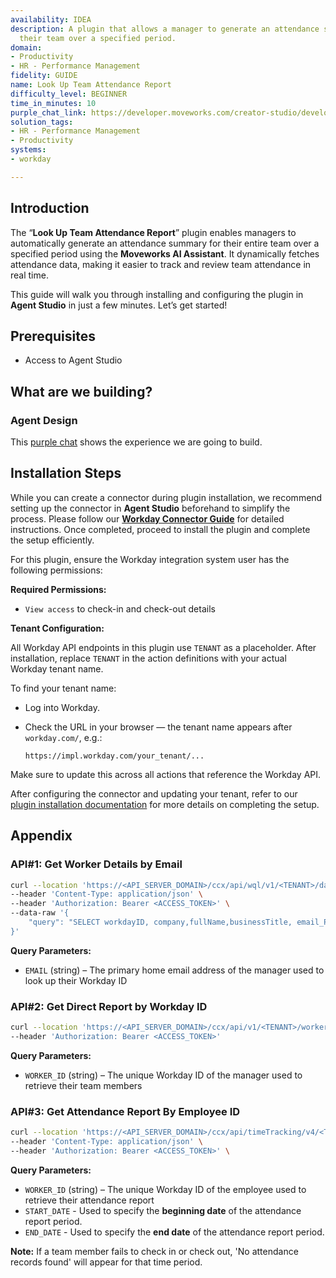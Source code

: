 ```yaml
---
availability: IDEA
description: A plugin that allows a manager to generate an attendance summary for
  their team over a specified period.
domain:
- Productivity
- HR - Performance Management
fidelity: GUIDE
name: Look Up Team Attendance Report
difficulty_level: BEGINNER
time_in_minutes: 10
purple_chat_link: https://developer.moveworks.com/creator-studio/developer-tools/purple-chat/?conversation=%7B%22startTimestamp%22%3A%2211%3A43+AM%22%2C%22messages%22%3A%5B%7B%22parts%22%3A%5B%7B%22richText%22%3A%22Show+attendance+for+my+team+in+June.%22%7D%5D%2C%22role%22%3A%22user%22%7D%2C%7B%22parts%22%3A%5B%7B%22reasoningSteps%22%3A%5B%7B%22richText%22%3A%22Resolving+%27my+team%27+to+the+user%27s+direct+reports+in+%3Cb%3EWorkday%3C%2Fb%3E.%22%2C%22status%22%3A%22success%22%7D%2C%7B%22richText%22%3A%22Setting+the+reporting+period+to+June+2024.%22%2C%22status%22%3A%22success%22%7D%2C%7B%22richText%22%3A%22Querying+attendance+data+for+the+team.%22%2C%22status%22%3A%22success%22%7D%5D%7D%2C%7B%22richText%22%3A%22%3Cp%3EHere+is+the+attendance+summary+for+your+team+for+June+2024.+The+month+has+20+working+days.%3C%2Fp%3E%3Cul%3E%3Cli%3E%3Cb%3EAnna+Lee%3A%3C%2Fb%3E+19+days+present%2C+1+day+PTO%3C%2Fli%3E%3Cli%3E%3Cb%3EBen+Carter%3A%3C%2Fb%3E+18+days+present%2C+2+days+sick+leave%3C%2Fli%3E%3Cli%3E%3Cb%3EChloe+Davis%3A%3C%2Fb%3E+20+days+present%2C+0+days+off%3C%2Fli%3E%3Cli%3E%3Cb%3EDavid+Smith%3A%3C%2Fb%3E+17+days+present%2C+3+days+PTO%3C%2Fli%3E%3C%2Ful%3E%22%7D%2C%7B%22citations%22%3A%5B%7B%22citationTitle%22%3A%22June+2024+Team+Attendance+Report%22%2C%22connectorName%22%3A%22workday%22%7D%5D%7D%5D%2C%22role%22%3A%22assistant%22%7D%5D%7D
solution_tags:
- HR - Performance Management
- Productivity
systems:
- workday

---
```

## Introduction

The “**Look Up Team Attendance Report**” plugin enables managers to automatically generate an attendance summary for their entire team over a specified period using the **Moveworks AI Assistant**. It dynamically fetches attendance data, making it easier to track and review team attendance in real time.

This guide will walk you through installing and configuring the plugin in **Agent Studio** in just a few minutes. Let’s get started!

## **Prerequisites**

- Access to Agent Studio

## **What are we building?**

### Agent Design

This [purple chat](https://marketplace.moveworks.com/purple-chat?conversation=%7B%22startTimestamp%22%3A%2211%3A43+AM%22%2C%22messages%22%3A%5B%7B%22parts%22%3A%5B%7B%22richText%22%3A%22Show+attendance+for+my+team+in+June.%22%7D%5D%2C%22role%22%3A%22user%22%7D%2C%7B%22parts%22%3A%5B%7B%22reasoningSteps%22%3A%5B%7B%22richText%22%3A%22Resolving+%27my+team%27+to+the+user%27s+direct+reports+in+%3Cb%3EWorkday%3C%2Fb%3E.%22%2C%22status%22%3A%22success%22%7D%2C%7B%22richText%22%3A%22Setting+the+reporting+period+to+June+2024.%22%2C%22status%22%3A%22success%22%7D%2C%7B%22richText%22%3A%22Querying+attendance+data+for+the+team.%22%2C%22status%22%3A%22success%22%7D%5D%7D%2C%7B%22richText%22%3A%22%3Cp%3EHere+is+the+attendance+summary+for+your+team+for+June+2024.+The+month+has+20+working+days.%3C%2Fp%3E%3Cul%3E%3Cli%3E%3Cb%3EAnna+Lee%3A%3C%2Fb%3E+19+days+present%2C+1+day+PTO%3C%2Fli%3E%3Cli%3E%3Cb%3EBen+Carter%3A%3C%2Fb%3E+18+days+present%2C+2+days+sick+leave%3C%2Fli%3E%3Cli%3E%3Cb%3EChloe+Davis%3A%3C%2Fb%3E+20+days+present%2C+0+days+off%3C%2Fli%3E%3Cli%3E%3Cb%3EDavid+Smith%3A%3C%2Fb%3E+17+days+present%2C+3+days+PTO%3C%2Fli%3E%3C%2Ful%3E%22%7D%2C%7B%22citations%22%3A%5B%7B%22citationTitle%22%3A%22June+2024+Team+Attendance+Report%22%2C%22connectorName%22%3A%22workday%22%7D%5D%7D%5D%2C%22role%22%3A%22assistant%22%7D%5D%7D) shows the experience we are going to build.

## Installation Steps

While you can create a connector during plugin installation, we recommend setting up the connector in **Agent Studio** beforehand to simplify the process. Please follow our [**Workday Connector Guide**](https://developer.moveworks.com/marketplace/package/?id=workday&hist=home%2Cbrws#how-to-implement) for detailed instructions. Once completed, proceed to install the plugin and complete the setup efficiently.

For this plugin, ensure the Workday integration system user has the following permissions:

**Required Permissions:**

- `View access` to check-in and check-out details

**Tenant Configuration:**

All Workday API endpoints in this plugin use `TENANT` as a placeholder. After installation, replace `TENANT` in the action definitions with your actual Workday tenant name.

To find your tenant name:

- Log into Workday.
- Check the URL in your browser — the tenant name appears after `workday.com/`, e.g.:
    
    `https://impl.workday.com/your_tenant/...`
    

Make sure to update this across all actions that reference the Workday API.

After configuring the connector and updating your tenant, refer to our [plugin installation documentation](https://help.moveworks.com/docs/ai-agent-marketplace-installation) for more details on completing the setup.

## **Appendix**

### API#1: Get Worker Details by Email

```bash
curl --location 'https://<API_SERVER_DOMAIN>/ccx/api/wql/v1/<TENANT>/data' \
--header 'Content-Type: application/json' \
--header 'Authorization: Bearer <ACCESS_TOKEN>' \
--data-raw '{
    "query": "SELECT workdayID, company,fullName,businessTitle, email_PrimaryWorkOrPrimaryHome as email ,employeeID FROM allWorkers WHERE email_PrimaryWorkOrPrimaryHome = '\''{{EMAIL}}'\''"
}'
```

**Query Parameters:**

- `EMAIL` (string) – The primary home email address of the manager used to look up their Workday ID

### API#2: Get Direct Report by Workday ID

```bash
curl --location 'https://<API_SERVER_DOMAIN>/ccx/api/v1/<TENANT>/workers/{{WORKER_ID}}/directReports' \
--header 'Authorization: Bearer <ACCESS_TOKEN>'
```

**Query Parameters:**

- `WORKER_ID` (string) – The unique Workday ID of the manager used to retrieve their team members

### API#3: Get Attendance Report By Employee ID

```bash
curl --location 'https://<API_SERVER_DOMAIN>/ccx/api/timeTracking/v4/<TENANT>/timeClockEvents?worker={{WORKER_ID}}&fromDate={{START_DATE}}&toDate={{END_DATE}}' \
--header 'Content-Type: application/json' \
--header 'Authorization: Bearer <ACCESS_TOKEN>' \
```

**Query Parameters:**

- `WORKER_ID` (string) – The unique Workday ID of the employee used to retrieve their attendance report
- `START_DATE`   - Used to specify the **beginning date** of the attendance report period.
- `END_DATE`   - Used to specify the **end date** of the attendance report period.

**Note:** If a team member fails to check in or check out, 'No attendance records found' will appear for that time period.